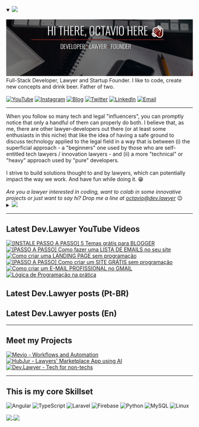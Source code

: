 <details open>
    <summary>
        <img src="https://img.shields.io/badge/%F0%9F%87%BA%F0%9F%87%B8-English%20Version-blue" />
    </summary>
<br />
<a href="https://dev.lawyer"><img title="Hey, Check Out my Blog 🙃" src="header.svg" /></a>
<br />
Full-Stack Developer, Lawyer and Startup Founder. I like to code, create new concepts and drink beer. Father of two.
<br /><br />
<a href="https://www.youtube.com/channel/UCPmM6RAkfC0CY2gGudIhWQA"><img title="YouTube" src="https://img.shields.io/badge/dev.lawyer-FF0000?style=flat&logo=youtube&logoColor=white" /></a>
<a href="https://www.instagram.com/dev.lawyer/"><img title="Instagram" src="https://img.shields.io/badge/Dev.Lawyer-E4405F?style=flat&logo=instagram&logoColor=white" /></a>
<a href="https://dev.lawyer"><img title="Blog" src="https://img.shields.io/badge/dev.lawyer-FF5722?style=flat&logo=blogger&logoColor=white" /></a>
<a href="https://twitter.com/octavioietsugu"><img title="Twitter" src="https://img.shields.io/badge/@octavioietsugu-1DA1F2?style=flat&logo=twitter&logoColor=white" /></a>
<a href="https://www.linkedin.com/in/octaviosi"><img title="LinkedIn" src="https://img.shields.io/badge/octaviosi-0077B5?style=flat&logo=linkedin&logoColor=white" /></a>
<a href="mailto:octavio@dev.lawyer"><img title="Email" src="https://img.shields.io/badge/octavio@dev.lawyer-D14836?style=flat&logo=gmail&logoColor=white" /></a>
<br />
<hr />
When you follow so many tech and legal "influencers", you can promptly notice that only a handful of them can properly do both. I believe that, as me, there are other lawyer-developers out there (or at least some enthusiasts in this niche) that like the idea of having a safe ground to discuss technology applied to the legal field in a way that is between (i) the superficial approach - a "beginners" one used by those who are self-entitled tech lawyers / innovation lawyers - and (ii) a more "technical" or "heavy" approach used by "pure" developers.
<br />
<br />
I strive to build solutions thought to and by lawyers, which can potentially impact the way we work. And have fun while doing it. 😁
<br />
<br />
<i>Are you a lawyer interested in coding, want to colab in some innovative projects or just want to say hi? Drop me a line at <a href="mailto:octavio@dev.lawyer">octavio@dev.lawyer</a></i> 😉
</details>
<details>
    <summary>
	    <img src="https://img.shields.io/badge/%F0%9F%87%A7%F0%9F%87%B7-Vers%C3%A3o%20em%20Portugu%C3%AAs-green" />
    </summary>
<br />
<a href="https://br.dev.lawyer"><img title="Ei, veja aqui o meu Blog 🙃" src="header_ptbr.svg" /></a>
<br />
Programador Full-Stack, Advogado e Startupeiro. Eu gosto de codar, criar novos conceitos e beber cerveja. Pai de dois.
<br /><br />
<a href="https://www.youtube.com/channel/UCPmM6RAkfC0CY2gGudIhWQA"><img title="YouTube" src="https://img.shields.io/badge/dev.lawyer-FF0000?style=flat&logo=youtube&logoColor=white" /></a>
<a href="https://www.instagram.com/dev.lawyer/"><img title="Instagram" src="https://img.shields.io/badge/Dev.Lawyer-E4405F?style=flat&logo=instagram&logoColor=white" /></a>
<a href="https://dev.lawyer"><img title="Blog" src="https://img.shields.io/badge/dev.lawyer-FF5722?style=flat&logo=blogger&logoColor=white" /></a>
<a href="https://twitter.com/octavioietsugu"><img title="Twitter" src="https://img.shields.io/badge/@octavioietsugu-1DA1F2?style=flat&logo=twitter&logoColor=white" /></a>
<a href="https://www.linkedin.com/in/octaviosi"><img title="LinkedIn" src="https://img.shields.io/badge/octaviosi-0077B5?style=flat&logo=linkedin&logoColor=white" /></a>
<a href="mailto:octavio@dev.lawyer"><img title="Email" src="https://img.shields.io/badge/octavio@dev.lawyer-D14836?style=flat&logo=gmail&logoColor=white" /></a>
<br />
<hr />
Ao acompanhar os "influenciadores" de Direito e tecnologia, é possível perceber que poucos vestem os dois chapéus. Acredito que, assim como eu, há outros advogados programadores (ou ao menos entusiastas nesse nicho) que gostam da ideia de um local em que a tecnologia voltada ao Direito pode ser discutida de uma forma intermediária entre (i) a abordagem superficial - de "iniciante" tratada por aqueles que se auto-intitulam advogados da área tech ou de inovação - e (ii) a linguagem mais "técnica" e "pesada" com que conteúdos de tecnologia são apresentados a desenvolvedores.
<br />
<br />
Eu busco construir soluções pensadas por e para advogados, que possam potencialmente impactar a forma com que trabalhamos. E me divertir no processo. 😁
<br />
<br />
<i>Ei, você é um advogado interessado em programação, quer colaborar em projetos inovadores ou apenas quer mandar um oi? Envie uma mensagem para <a href="mailto:octavio@dev.lawyer">octavio@dev.lawyer</a></i> 😉
</details>





___

## Latest Dev.Lawyer YouTube Videos

<!-- YOUTUBE:START -->
[![[INSTALE PASSO A PASSO] 5 Temas grátis para BLOGGER]()](https://www.youtube.com/watch?v=ibvWdC2mm30)
[![[PASSO A PASSO] Como fazer uma LISTA DE EMAILS no seu site]()](https://www.youtube.com/watch?v=hkcSEJHnpe4)
[![Como criar uma LANDING PAGE sem programação]()](https://www.youtube.com/watch?v=keKOJEhhDqY)
[![[PASSO A PASSO] Como criar um SITE GRÁTIS sem programação]()](https://www.youtube.com/watch?v=xrp1c9OvQPQ)
[![Como criar um E-MAIL PROFISSIONAL no GMAIL]()](https://www.youtube.com/watch?v=lHc0tUonBSE)
[![Lógica de Programação na prática]()](https://www.youtube.com/watch?v=rF9vEPBNva0)<!-- YOUTUBE:END -->

## Latest Dev.Lawyer posts (Pt-BR)

<!-- BLOG-POST-LIST-BR:START -->
<!-- BLOG-POST-LIST-BR:END -->

## Latest Dev.Lawyer posts (En)

<!-- BLOG-POST-LIST:START -->
<!-- BLOG-POST-LIST:END -->

___

## Meet my Projects

[![Mevio - Workflows and Automation](https://github.com/OctavioSI/OctavioSI/blob/main/GitHub_Mevio_banner.png?raw=true)](http://www.mevio.com.br)   [![HubJur - Lawyers' Marketplace App using AI](https://github.com/OctavioSI/OctavioSI/blob/main/GitHub_HubJur_banner.png?raw=true)](https://www.hubjur.com.br)   [![Dev.Lawyer - Tech for non-techs](https://github.com/OctavioSI/OctavioSI/blob/main/GitHub_DevLawyer_banner.png?raw=true)](https://dev.lawyer) 

___

## This is my core Skillset

<img alt="Angular" src="https://img.shields.io/badge/angular-%23DD0031.svg?style=for-the-badge&logo=angular&logoColor=white"/> <img alt="TypeScript" src="https://img.shields.io/badge/typescript-%23007ACC.svg?style=for-the-badge&logo=typescript&logoColor=white"/> <img alt="Laravel" src="https://img.shields.io/badge/laravel-%23FF2D20.svg?style=for-the-badge&logo=laravel&logoColor=white"/> <img alt="Firebase" src="https://img.shields.io/badge/firebase-%23039BE5.svg?style=for-the-badge&logo=firebase"/> <img alt="Python" src="https://img.shields.io/badge/python-%2314354C.svg?style=for-the-badge&logo=python&logoColor=white"/> <img alt="MySQL" src="https://img.shields.io/badge/mysql-%2300f.svg?style=for-the-badge&logo=mysql&logoColor=white"/> <img alt="Linux" src="https://img.shields.io/badge/Linux-FCC624?style=for-the-badge&logo=linux&logoColor=black">

<a href="https://github.com/OctavioSI/github-readme-stats">
  <img align="center" src="https://github-readme-stats.vercel.app/api?username=OctavioSI&count_private=true&theme=monokai&hide_title=true&show_icons=true" />
</a>
<a href="https://github.com/octaviosi/github-readme-stats">
  <img align="center" src="https://github-readme-stats.vercel.app/api/top-langs/?username=OctavioSI&layout=compact&theme=monokai&hide_title=true" />
</a>



